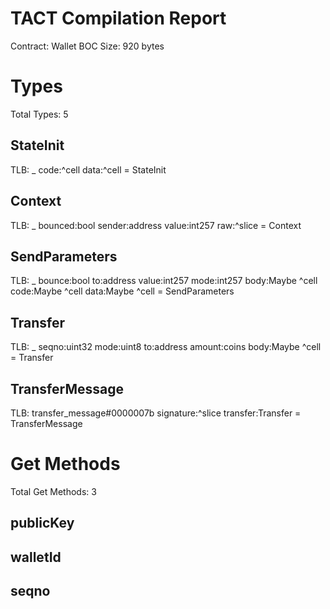 # TACT Compilation Report
Contract: Wallet
BOC Size: 920 bytes

# Types
Total Types: 5

## StateInit
TLB: _ code:^cell data:^cell = StateInit

## Context
TLB: _ bounced:bool sender:address value:int257 raw:^slice = Context

## SendParameters
TLB: _ bounce:bool to:address value:int257 mode:int257 body:Maybe ^cell code:Maybe ^cell data:Maybe ^cell = SendParameters

## Transfer
TLB: _ seqno:uint32 mode:uint8 to:address amount:coins body:Maybe ^cell = Transfer

## TransferMessage
TLB: transfer_message#0000007b signature:^slice transfer:Transfer = TransferMessage

# Get Methods
Total Get Methods: 3

## publicKey

## walletId

## seqno
